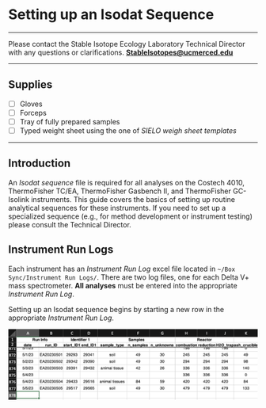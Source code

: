 # Setting up an Isodat Sequence

***

Please contact the Stable Isotope Ecology Laboratory Technical Director with any questions or clarifications. **StableIsotopes@ucmerced.edu**

***

## Supplies

- [ ] Gloves
- [ ] Forceps
- [ ] Tray of fully prepared samples
- [ ] Typed weight sheet using the one of *SIELO weigh sheet templates* 

*** 

## Introduction

An *Isodat sequence* file is required for all analyses on the Costech 4010, ThermoFisher TC/EA, ThermoFisher Gasbench II, and ThermoFisher GC-Isolink instruments. This guide covers the basics of setting up routine analytical sequences for these instruments. If you need to set up a specialized sequence (e.g., for method development or instrument testing) please consult the Technical Director. 

## Instrument Run Logs

Each instrument has an *Instrument Run Log* excel file located in `~/Box Sync/Instrument Run Logs/`. There are two log files, one for each Delta V+ mass spectrometer. **All analyses** must be entered into the appropriate *Instrument Run Log*.

Setting up an Isodat sequence begins by starting a new row in the appropriate *Instrument Run Log*. 
   
   ![run log](../figures/isodat/run_log.png)
